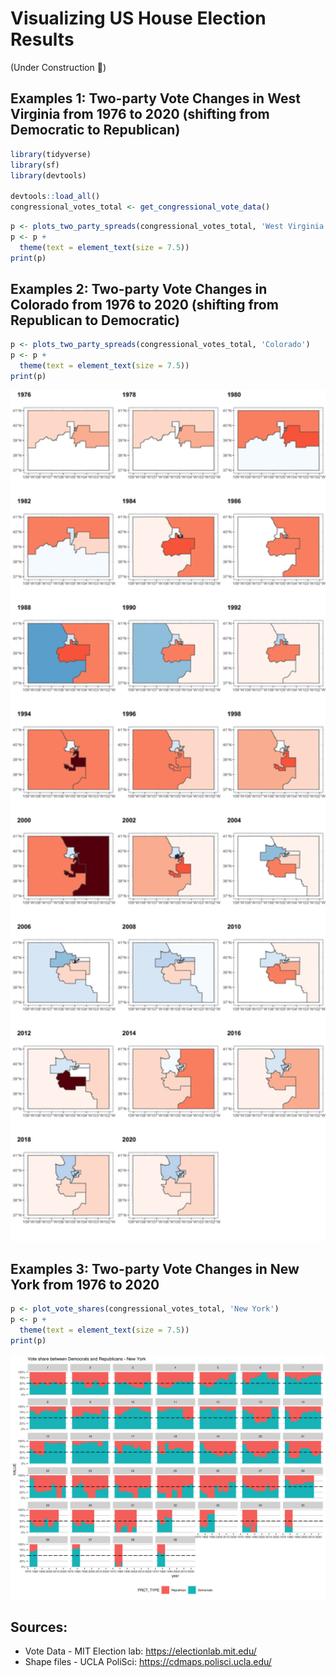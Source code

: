 # Visualizing US House Election Results

(Under Construction 🚧)

## Examples 1: Two-party Vote Changes in West Virginia from 1976 to 2020 (shifting from Democratic to Republican)

```r
library(tidyverse)
library(sf)
library(devtools)

devtools::load_all()
congressional_votes_total <- get_congressional_vote_data()
```

```r
p <- plots_two_party_spreads(congressional_votes_total, 'West Virginia')
p <- p +
  theme(text = element_text(size = 7.5))
print(p)
```

## Examples 2: Two-party Vote Changes in Colorado from 1976 to 2020 (shifting from Republican to Democratic)

```r
p <- plots_two_party_spreads(congressional_votes_total, 'Colorado')
p <- p +
  theme(text = element_text(size = 7.5))
print(p)
```

<img src="fig/CO_congressional_changes.jpg" alt="drawing" width="700"/>

## Examples 3: Two-party Vote Changes in New York from 1976 to 2020

```r
p <- plot_vote_shares(congressional_votes_total, 'New York')
p <- p +
  theme(text = element_text(size = 7.5))
print(p)
```

<img src="fig/NY_congressional_DR_shares.png" alt="drawing" width="900"/>

## Sources:

* Vote Data - MIT Election lab: https://electionlab.mit.edu/ 
* Shape files - UCLA PoliSci: https://cdmaps.polisci.ucla.edu/
